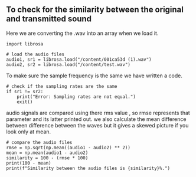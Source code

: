 ## To check for the similarity between the original and transmitted sound 

Here we are converting the .wav into an array when we load it.
```
import librosa

# load the audio files
audio1, sr1 = librosa.load("/content/001ca53d (1).wav")
audio2, sr2 = librosa.load("/content/test.wav")
```
 
To make sure the sample frequency is the same we have written a code.
```
# check if the sampling rates are the same
if sr1 != sr2:
    print("Error: Sampling rates are not equal.")
    exit()
```
audio signals are compared using there rms value , so rmse represents that parameter and its latter printed out. we also calculate the mean difference between difference between the waves but it gives a skewed picture if you look only at mean.
```
# compare the audio files
rmse = np.sqrt(np.mean((audio1 - audio2) ** 2))
mean = np.mean(audio1 - audio2)
similarity = 100 - (rmse * 100)
print(100 - mean)
print(f"Similarity between the audio files is {similarity}%.")
```
